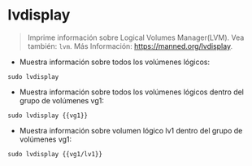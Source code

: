 # lvdisplay

> Imprime información sobre Logical Volumes Manager(LVM).
> Vea también: `lvm`.
> Más Información: <https://manned.org/lvdisplay>.

- Muestra información sobre todos los volúmenes lógicos:

`sudo lvdisplay`

- Muestra información sobre todos los volúmenes lógicos dentro del grupo de volúmenes vg1:

`sudo lvdisplay {{vg1}}`

- Muestra información sobre volumen lógico lv1 dentro del grupo de volúmenes vg1:

`sudo lvdisplay {{vg1/lv1}}`
